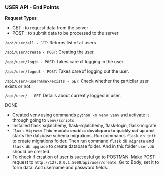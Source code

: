 ### USER API - End Points

**Request Types**

- GET : to request data from the server
- POST : to submit data to be processed to the server

`/api/user/all - GET`: Returns list of all users.

`/api/user/create - POST`: Creating the user.

`/api/user/login - POST`: Takes care of logging in the user.

`/api/user/logout - POST`: Takes care of logging out the user.

`/api/user/<username>/exists - GET`: Check whether the particilar user exists or not.

`/api/user/ - GET`: Details about currently logged in user.

DONE

- Created venv using commands `python -m venv venv` and activate it through going to `venv/scripts`
- Installed flask, sqlalchemy, flask-sqlalchemy, flask-login, flask-migrate
- `Flask Migrate`: This module enables developers to quickly set up and starts the database schema migrations. Run commands `flask db init` to create migrations folder. Then run command `flask db migrate` and `flask db upgrade` to create database folder. And in this folder `user.db` should be created.
- To check if creation of user is succesful go to POSTMAN. Make POST request to `http://127.0.0.1:5000/api/user/create`. Go to Body, set it to form data. Add username and password fields. 